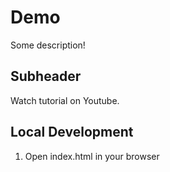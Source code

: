 # Demo



Some description!


## Subheader


Watch tutorial on Youtube.

## Local Development

1. Open index.html in your browser